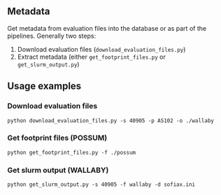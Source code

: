## Metadata

Get metadata from evaluation files into the database or as part of the pipelines. Generally two steps:

1. Download evaluation files (`download_evaluation_files.py`)
2. Extract metadata (either `get_footprint_files.py` or `get_slurm_output.py`)

## Usage examples

### Download evaluation files

```
python download_evaluation_files.py -s 40905 -p AS102 -o ./wallaby
```

### Get footprint files (POSSUM)

```
python get_footprint_files.py -f ./possum
```

### Get slurm output (WALLABY)

```
python get_slurm_output.py -s 40905 -f wallaby -d sofiax.ini
```
